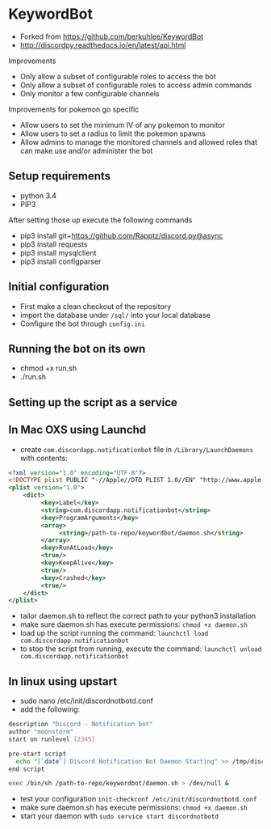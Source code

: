 # KeywordBot
* Forked from https://github.com/berkuhlee/KeywordBot
* http://discordpy.readthedocs.io/en/latest/api.html

Improvements
* Only allow a subset of configurable roles to access the bot
* Only allow a subset of configurable roles to access admin commands
* Only monitor a few configurable channels 

Improvements for pokemon go specific
* Allow users to set the minimum IV of any pokemon to monitor
* Allow users to set a radius to limit the pokemon spawns
* Allow admins to manage the monitored channels and allowed roles that can make use and/or administer the bot


Setup requirements
------------------
- python 3.4
- PIP3

After setting those up execute the following commands
- pip3 install git+https://github.com/Rapptz/discord.py@async
- pip3 install requests
- pip3 install mysqlclient
- pip3 install configparser


Initial configuration
-------------
- First make a clean checkout of the repository
- import the database under `/sql/` into your local database
- Configure the bot through `config.ini`
 
Running the bot on its own
--------------------------
- chmod +x run.sh
- ./run.sh 


Setting up the script as a service
----------------------------------
In Mac OXS using Launchd
------
- create `com.discordapp.notificationbot` file in `/Library/LaunchDaemons` with contents:
```xml
<?xml version="1.0" encoding="UTF-8"?>
<!DOCTYPE plist PUBLIC "-//Apple//DTD PLIST 1.0//EN" "http://www.apple.com/DTDs/PropertyList-1.0.dtd">
<plist version="1.0">
    <dict>
         <key>Label</key>
         <string>com.discordapp.notificationbot</string>
         <key>ProgramArguments</key>
         <array>
              <string>/path-to-repo/keywordbot/daemon.sh</string>
         </array>
         <key>RunAtLoad</key>
         <true/>
         <key>KeepAlive</key>
         <true/>
         <key>Crashed</key>
         <true/>
    </dict>
</plist>
```
- tailor daemon.sh to reflect the correct path to your python3 installation
- make sure daemon.sh has execute permissions: `chmod +x daemon.sh`
- load up the script running the command: `launchctl load com.discordapp.notificationbot`
- to stop the script from running, execute the command: `launchctl unload com.discordapp.notificationbot`

In linux using upstart
------
- sudo nano /etc/init/discordnotbotd.conf
- add the following:
```bash
description "Discord - Notification bot"
author "moonstorm"
start on runlevel [2345]    

pre-start script
  echo "[`date`] Discord Notification Bot Daemon Starting" >> /tmp/discordnotbotd.log
end script

exec /bin/sh /path-to-repo/keywordbot/daemon.sh > /dev/null & 
```
- test your configuration `init-checkconf /etc/init/discordnotbotd.conf`
- make sure daemon.sh has execute permissions: `chmod +x daemon.sh`
- start your daemon with `sudo service start discordnotbotd`
